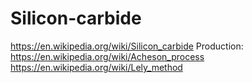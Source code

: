 # Silicon-carbide
https://en.wikipedia.org/wiki/Silicon_carbide Production: https://en.wikipedia.org/wiki/Acheson_process https://en.wikipedia.org/wiki/Lely_method
